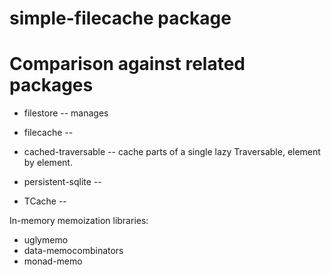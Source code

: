 
simple-filecache package
========================




Comparison against related packages 
===================================


 * filestore -- manages 

 * filecache -- 

 * cached-traversable -- cache parts of a single lazy Traversable,
   element by element.

 * persistent-sqlite --

 * TCache -- 


In-memory memoization libraries:

 * uglymemo
 * data-memocombinators
 * monad-memo
 
